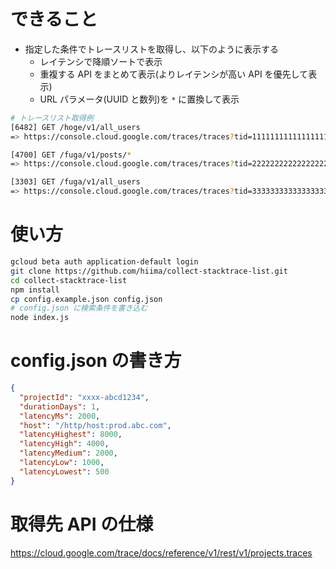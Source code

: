 # できること

- 指定した条件でトレースリストを取得し、以下のように表示する
  - レイテンシで降順ソートで表示
  - 重複する API をまとめて表示(よりレイテンシが高い API を優先して表示)
  - URL パラメータ(UUID と数列)を `*` に置換して表示

```sh
# トレースリスト取得例
[6482] GET /hoge/v1/all_users
=> https://console.cloud.google.com/traces/traces?tid=11111111111111111111111111111111

[4700] GET /fuga/v1/posts/*
=> https://console.cloud.google.com/traces/traces?tid=22222222222222222222222222222222

[3303] GET /fuga/v1/all_users
=> https://console.cloud.google.com/traces/traces?tid=33333333333333333333333333333333
```

# 使い方

```sh
gcloud beta auth application-default login
git clone https://github.com/hiima/collect-stacktrace-list.git
cd collect-stacktrace-list
npm install
cp config.example.json config.json
# config.json に検索条件を書き込む
node index.js
```

# config.json の書き方

```json
{
  "projectId": "xxxx-abcd1234",
  "durationDays": 1,
  "latencyMs": 2000,
  "host": "/http/host:prod.abc.com",
  "latencyHighest": 8000,
  "latencyHigh": 4000,
  "latencyMedium": 2000,
  "latencyLow": 1000,
  "latencyLowest": 500
}
```

# 取得先 API の仕様

https://cloud.google.com/trace/docs/reference/v1/rest/v1/projects.traces
